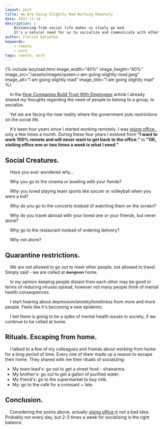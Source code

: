 ```yaml
---
layout: post
title: We Are Going Slightly Mad Working Remotely
date: 2021-11-14
description: |
    Distancing from social life makes us slowly go mad. 
    It's a natural need for us to socialize and communicate with other people.
author: Ilarion Halushka
keywords:
    - remote
    - work
tags: remote, work
---
```


{% include lazyload.html image_width="40%" image_height="40%" image_src="/assets/images/queen-i-am-going-slightly-mad.jpeg" image_alt="I am going slightly mad" image_title="I am going slightly mad" %}


&nbsp;&nbsp;&nbsp; In the 
<a target="_blank" href="/How-Companies-Build-Trust-With-Employees">How Companies Build Trust With Employees</a> article
I already shared my thoughts regarding the need of people to belong to a group, to socialize.

&nbsp;&nbsp;&nbsp; Yet we are facing the new reality where the government puts restrictions on the social life.

&nbsp;&nbsp;&nbsp; It's been four years since I started working remotely. 
I was
<a target="_blank" href="/Back-To-Office-Back-To-Reality">vising office </a>,
only a few times a month.
During these four years I evolved from 
**"I want to work 100% remote and will never want to get back to the office."**
to
**"OK, visiting office one or two times a week is what I need."**

## Social Creatures.
&nbsp;&nbsp;&nbsp; Have you ever wondered why...

&nbsp;&nbsp;&nbsp; Why you go to the cinema or bowling with your fiends?

&nbsp;&nbsp;&nbsp; Why you loved playing team sports like soccer or volleyball when you were a kid?

&nbsp;&nbsp;&nbsp; Why do you go to the concerts instead of watching them on the screen?

&nbsp;&nbsp;&nbsp; Why do you travel abroad with your loved one or your friends, but never alone?

&nbsp;&nbsp;&nbsp; Why go to the restaurant instead of ordering delivery?

&nbsp;&nbsp;&nbsp; Why not alone?


## Quarantine restrictions.
&nbsp;&nbsp;&nbsp; We are not allowed to go out to meet other people, not allowed to travel.
Simply said - we are celled at ~~dungeon~~ home.

&nbsp;&nbsp;&nbsp; In my opinion keeping people distant from each other may be
good in terms of reducing viruses spread, however not many people think of mental health consequences.

&nbsp;&nbsp;&nbsp; I start hearing about depression/anxiety/loneliness from more and more people. 
Feels like it's becoming a new epidemic.

&nbsp;&nbsp;&nbsp; I bet there is going to be a spike of mental health issues in society, 
if we continue to be celled at home.


## Rituals. Escaping from home.
&nbsp;&nbsp;&nbsp; I talked to a few of my colleagues and friends about working from home for a long period of time.
Every one of them made up a reason to escape their home. They shared with me their rituals of socializing:

- My team lead's: go out to get a street food - shawarma.
- My brother's: go out to get a gallon of purified water.
- My friend's: go to the supermarket to buy milk.
- My: go to the café for a croissant + late.


## Conclusion.
&nbsp;&nbsp;&nbsp; Considering the points above, actually 
<a target="_blank" href="/Back-To-Office-Back-To-Reality">vising office </a>
is not a bad idea. 
Probably not every day, but 2-3 times a week for socializing is the right balance.
